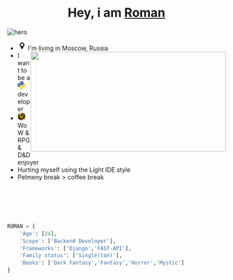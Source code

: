 
# <div style="text-align:center">Hey, i am [Roman](https://t.me/D3E7tg)</div>

<img src="https://i.imgur.com/01kft1k.jpg" height=225 width=100% alt="hero">


- <a href="https://en.wikipedia.org/wiki/Moscow" title="Moscow"><img src="images/point.png"></a> I'm living in Moscow, Russia <a><img align=right src="images/img.gif" width=450 height=230></a>
- I want to be a <a href="https://www.python.org/" title="Python"><img src="images/python.png "></a> developer 
- <img src="images/wow.png" alt="World of Warcraft"> WoW & RPG & D&D enjoyer 
- Hurting myself using the Light IDE style 
- Pelmeny break > coffee break







<br>
<br>
<br>
<br>

```python
ROMAN = {
    'Age': [24],
    'Scope': ['Backend Developer'],
    'Frameworks': ['Django','FAST-API'],
    'Family status': ['Single(ton)'],
    'Books': ['Dark Fantasy','Fantasy','Horror','Mystic']
}
```
